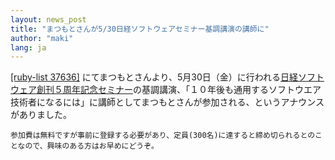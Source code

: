 ```yaml
---
layout: news_post
title: "まつもとさんが5/30日経ソフトウェアセミナー基調講演の講師に"
author: "maki"
lang: ja
---
```


[\[ruby-list 37636\]][1]
にてまつもとさんより、5月30日（金）に行われる[日経ソフトウェア創刊５周年記念セミナー][2]の基調講演、「１０年後も通用するソフトウエア技術者になるには」に講師としてまつもとさんが参加される、というアナウンスがありました。

    参加費は無料ですが事前に登録する必要があり、定員(300名)に達すると締め切られるとのことなので、興味のある方はお早めにどうぞ。



[1]: http://blade.nagaokaut.ac.jp/cgi-bin/scat.rb/ruby/ruby-list/37636 
[2]: http://ac.nikkeibp.co.jp/nsw/5th/ 
